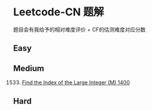 # Leetcode-CN 题解

题目会有我给予的相对难度评价 + CF的估测难度对应分数

## Easy

## Medium
1533. [Find the Index of the Large Integer (M) 1400](./1533.txt) <br />
## Hard
